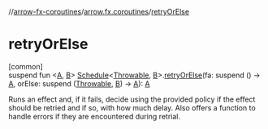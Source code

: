 //[arrow-fx-coroutines](../../index.md)/[arrow.fx.coroutines](index.md)/[retryOrElse](retry-or-else.md)

# retryOrElse

[common]\
suspend fun &lt;[A](retry-or-else.md), [B](retry-or-else.md)&gt; [Schedule](-schedule/index.md)&lt;[Throwable](https://kotlinlang.org/api/latest/jvm/stdlib/kotlin/-throwable/index.html), [B](retry-or-else.md)&gt;.[retryOrElse](retry-or-else.md)(fa: suspend () -&gt; [A](retry-or-else.md), orElse: suspend ([Throwable](https://kotlinlang.org/api/latest/jvm/stdlib/kotlin/-throwable/index.html), [B](retry-or-else.md)) -&gt; [A](retry-or-else.md)): [A](retry-or-else.md)

Runs an effect and, if it fails, decide using the provided policy if the effect should be retried and if so, with how much delay. Also offers a function to handle errors if they are encountered during retrial.
